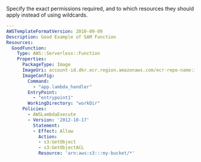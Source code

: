 
Specify the exact permissions required, and to which resources they should apply instead of using wildcards.

```yaml
---
AWSTemplateFormatVersion: 2010-09-09
Description: Good Example of SAM Function
Resources:
  GoodFunction:
    Type: AWS::Serverless::Function
    Properties:
      PackageType: Image
      ImageUri: account-id.dkr.ecr.region.amazonaws.com/ecr-repo-name:image-name
      ImageConfig:
        Command:
          - "app.lambda_handler"
        EntryPoint:
          - "entrypoint1"
        WorkingDirectory: "workDir"
      Policies:  
        - AWSLambdaExecute
        - Version: '2012-10-17'
          Statement:
          - Effect: Allow
            Action:
            - s3:GetObject
            - s3:GetObjectACL
            Resource: 'arn:aws:s3:::my-bucket/*'
```
